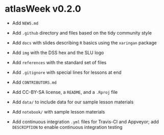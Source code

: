 # atlasWeek v0.2.0

* Add `NEWS.md`
* Add `.github` directory and files based on the tidy community style
* Add `docs` with slides describing `R` basics using the `xaringan` package
* Add `img` with the DSS hex and the SLU logo
* Add `references` with the standard set of files
* Add `.gitignore` with special lines for lessons at end
* Add `CONTRIBUTORS.md`
* Add CC-BY-SA license, a `README`, and a `.Rproj` file
* Add `data/` to include data for our sample lesson materials
* Add `notebook/` with sample lesson materials

* Add continuous integration `.yml` files for Travis-CI and Appveyor; add
    `DESCRIPTION` to enable continuous integration testing
